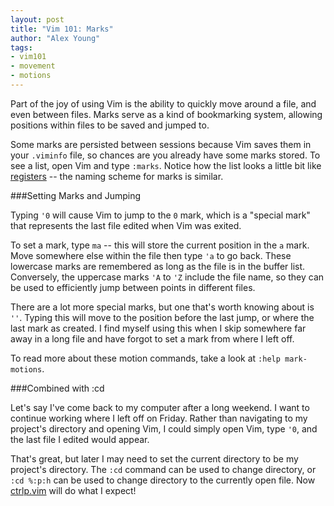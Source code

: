 ```yaml
---
layout: post
title: "Vim 101: Marks"
author: "Alex Young"
tags:
- vim101
- movement
- motions
---
```


Part of the joy of using Vim is the ability to quickly move around a file, and even between files.  Marks serve as a kind of bookmarking system, allowing positions within files to be saved and jumped to.

Some marks are persisted between sessions because Vim saves them in your `.viminfo` file, so chances are you already have some marks stored.  To see a list, open Vim and type `:marks`.  Notice how the list looks a little bit like [registers](http://usevim.com/2012/04/13/registers/) -- the naming scheme for marks is similar.

###Setting Marks and Jumping

Typing `'0` will cause Vim to jump to the `0` mark, which is a "special mark" that represents the last file edited when Vim was exited.

To set a mark, type `ma` -- this will store the current position in the `a` mark.  Move somewhere else within the file then type `'a` to go back.  These lowercase marks are remembered as long as the file is in the buffer list.  Conversely, the uppercase marks `'A` to `'Z` include the file name, so they can be used to efficiently jump between points in different files.

There are a lot more special marks, but one that's worth knowing about is `''`.  Typing this will move to the position before the last jump, or where the last mark as created.  I find myself using this when I skip somewhere far away in a long file and have forgot to set a mark from where I left off.

To read more about these motion commands, take a look at `:help mark-motions`.

###Combined with :cd

Let's say I've come back to my computer after a long weekend.  I want to continue working where I left off on Friday.  Rather than navigating to my project's directory and opening Vim, I could simply open Vim, type `'0`, and the last file I edited would appear.

That's great, but later I may need to set the current directory to be my project's directory.  The `:cd` command can be used to change directory, or `:cd %:p:h` can be used to change directory to the currently open file.  Now [ctrlp.vim](http://kien.github.com/ctrlp.vim/) will do what I expect!
